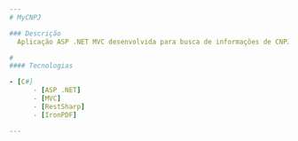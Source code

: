 ```yaml
---
# MyCNPJ

### Descrição
  Aplicação ASP .NET MVC desenvolvida para busca de informações de CNPJ e exportação via PDF utilizando o IronPdf.

#
#### Tecnologias

- [C#]
      - [ASP .NET]
      - [MVC]
      - [RestSharp]
      - [IronPDF]

---
```

